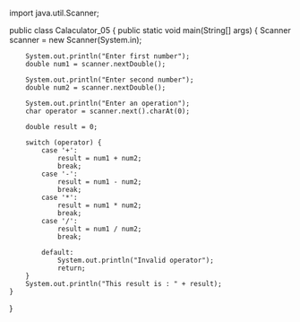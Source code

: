 import java.util.Scanner;

public class Calaculator_05 {
    public static void main(String[] args) {
        Scanner scanner = new Scanner(System.in);

        System.out.println("Enter first number");
        double num1 = scanner.nextDouble();

        System.out.println("Enter second number");
        double num2 = scanner.nextDouble();

        System.out.println("Enter an operation");
        char operator = scanner.next().charAt(0);

        double result = 0;

        switch (operator) {
            case '+':
                result = num1 + num2;
                break;
            case '-':
                result = num1 - num2;
                break;
            case '*':
                result = num1 * num2;
                break;
            case '/':
                result = num1 / num2;
                break;

            default:
                System.out.println("Invalid operator");
                return;
        }
        System.out.println("This result is : " + result);
    }
}
